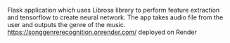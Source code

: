 Flask application which uses Librosa library to perform feature extraction and tensorflow to create neural network. The app takes audio file from the user and outputs the genre of the music.
https://songgenrerecognition.onrender.com/ deployed on Render
